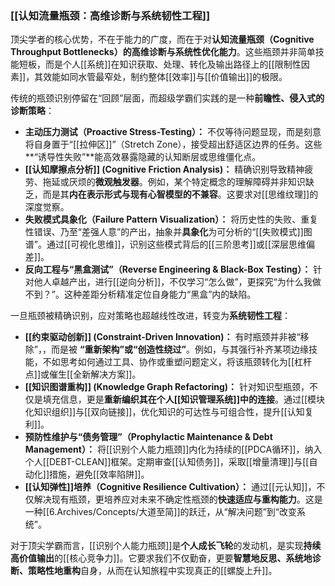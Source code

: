 ### [[认知流量瓶颈：高维诊断与系统韧性工程]]

顶尖学者的核心优势，不在于能力的广度，而在于对**认知流量瓶颈（Cognitive Throughput Bottlenecks）**的**高维诊断与系统性优化能力**。这些瓶颈并非简单技能短板，而是个人[[系统]]在知识获取、处理、转化及输出路径上的[[限制性因素]]，其效能如同水管最窄处，制约整体[[效率]]与[[价值输出]]的极限。

传统的瓶颈识别停留在“回顾”层面，而超级学霸们实践的是一种**前瞻性、侵入式的诊断策略**：

*   **主动压力测试（Proactive Stress-Testing）：** 不仅等待问题显现，而是刻意将自身置于“[[拉伸区]]”（Stretch Zone），接受超出舒适区边界的任务。这些**“诱导性失败”**能高效暴露隐藏的认知断层或思维僵化点。
*   **[[认知摩擦点分析]] (Cognitive Friction Analysis)：** 精确识别导致精神疲劳、拖延或厌烦的**微观触发器**。例如，某个特定概念的理解障碍并非知识缺乏，而是其**内在表示形式与现有心智模型的不兼容**。这要求对[[思维纹理]]的深度觉察。
*   **失败模式具象化（Failure Pattern Visualization）：** 将历史性的失败、重复性错误、乃至“差强人意”的产出，抽象并**具象化**为可分析的“[[失败模式]]图谱”。通过[[可视化思维]]，识别这些模式背后的[[三阶思考]]或[[深层思维偏差]]。
*   **反向工程与“黑盒测试”（Reverse Engineering & Black-Box Testing）：** 针对他人卓越产出，进行[[逆向分析]]，不仅学习“怎么做”，更探究“为什么我做不到？”。这种差距分析精准定位自身能力“黑盒”内的缺陷。

一旦瓶颈被精确识别，应对策略也超越线性改进，转变为**系统韧性工程**：

*   **[[约束驱动创新]] (Constraint-Driven Innovation)：** 有时瓶颈并非被“移除”，，而是被 **“重新架构”或“创造性绕过”**。例如，与其强行补齐某项边缘技能，不如思考如何通过工具、协作或重塑问题定义，将该瓶颈转化为[[杠杆点]]或催生[[全新解决方案]]。
*   **[[知识图谱重构]] (Knowledge Graph Refactoring)：** 针对知识型瓶颈，不仅是填充信息，更是**重新编织其在个人[[知识管理系统]]中的连接**。通过[[模块化知识组织]]与[[双向链接]]，优化知识的可达性与可组合性，提升[[认知复利]]。
*   **预防性维护与“债务管理”（Prophylactic Maintenance & Debt Management）：** 将[[识别个人能力瓶颈]]内化为持续的[[PDCA循环]]，纳入个人[[DEBT-CLEAN]]框架。定期审查[[认知债务]]，采取[[增量清理]]与[[自动化]]措施，避免[[效率陷阱]]。
*   **[[认知弹性]]培养（Cognitive Resilience Cultivation）：** 通过[[元认知]]，不仅解决现有瓶颈，更培养应对未来不确定性瓶颈的**快速适应与重构能力**。这是一种[[6.Archives/Concepts/大道至简]]的跃迁，从“解决问题”到“改变系统”。

对于顶尖学霸而言，[[识别个人能力瓶颈]]是**个人成长飞轮**的发动机，是实现**持续高价值输出**的[[核心竞争力]]。它要求我们不仅勤奋，更要**智慧地反思、系统地诊断、策略性地重构**自身，从而在认知旅程中实现真正的[[螺旋上升]]。